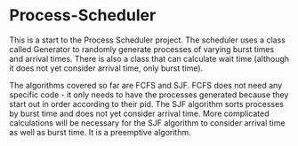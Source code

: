 # Process-Scheduler
This is a start to the Process Scheduler project. The scheduler uses a class called Generator to randomly generate processes of varying burst times and arrival times. There is also a class that can calculate wait time (although it does not yet consider arrival time, only burst time).

The algorithms covered so far are FCFS and SJF. FCFS does not need any specific code - it only needs to have the processes generated because they start out in order according to their pid. The SJF algorithm sorts processes by burst time and does not yet consider arrival time. More complicated calculations will be necessary for the SJF algorithm to consider arrival time as well as burst time. It is a preemptive algorithm.
